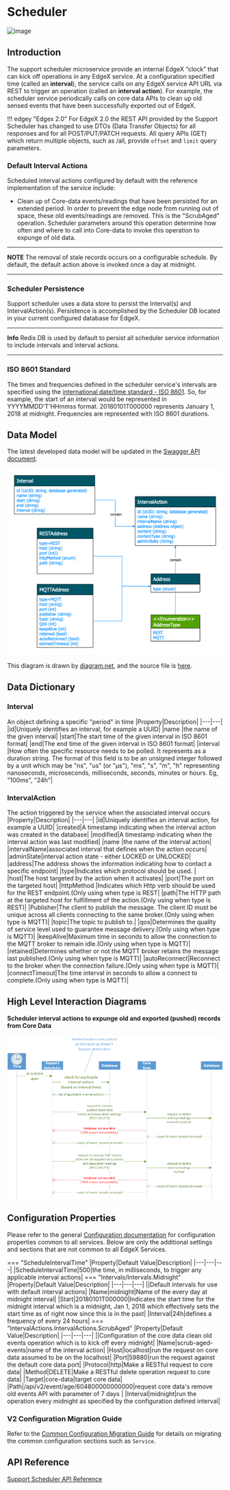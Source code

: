 # Scheduler

![image](EdgeX_SupportingServicesScheduling.png)

## Introduction

The support scheduler microservice provide an internal EdgeX “clock” that can kick off operations in any EdgeX service.  At a configuration specified time (called an **interval**), the service calls on any EdgeX service API URL via REST to trigger an operation (called an **interval action**).  For example, the scheduler service periodically calls on core data APIs to clean up old sensed events that have been successfully exported out of EdgeX.

!!! edgey "Edgex 2.0"
    For EdgeX 2.0 the REST API provided by the Support Scheduler has changed to use DTOs (Data Transfer Objects) for all responses and for all POST/PUT/PATCH requests. All query APIs (GET) which return multiple objects, such as /all, provide `offset` and `limit` query parameters. 

### Default Interval Actions

Scheduled interval actions configured by default with the reference implementation of the service include:

- Clean up of Core-data events/readings that have been persisted for an extended period. In order to prevent the edge node from running out of space, these old events/readings are removed. This is the "ScrubAged" operation. Scheduler parameters around this operation determine how often and where to call into Core-data to invoke this operation to expunge of old data.

---
**NOTE**
The removal of stale records occurs on a configurable schedule. By default, the default action above is invoked once a day at midnight.

---

### Scheduler Persistence

Support scheduler uses a data store to persist the Interval(s) and IntervalAction(s). Persistence is accomplished by the Scheduler DB located
in your current configured database for EdgeX.

---
**Info**
    Redis DB is used by default to persist all scheduler service information to include intervals and interval actions.

---
### ISO 8601 Standard

The times and frequencies defined in the scheduler service's intervals are specified using the [international date/time standard - ISO 8601](https://en.wikipedia.org/wiki/ISO_8601).  So, for example, the start of an interval would be represented in YYYYMMDD'T'HHmmss format.  20180101T000000 represents January 1, 2018 at midnight.  Frequencies are represented with ISO 8601 durations. 

## Data Model
The latest developed data model will be updated in the [Swagger API document](https://app.swaggerhub.com/apis-docs/EdgeXFoundry1/support-scheduler/2.0.0).

![image](EdgeX_SupportSchedulerModel.png)

This diagram is drawn by [diagram.net](https://app.diagrams.net/), and the source file is [here]( EdgeX_SupportSchedulerModel.xml).
## Data Dictionary
### Interval
An object defining a specific "period" in time
|Property|Description|
|---|---|
|id|Uniquely identifies an interval, for example a UUID|
|name |the name of the given interval|
|start|The start time of the given interval in ISO 8601 format|
|end|The end time of the given interval in ISO 8601 format|
|interval |How often the specific resource needs to be polled. It represents as a duration string. The format of this field is to be an unsigned integer followed by a unit which may be "ns", "us" (or "µs"), "ms", "s", "m", "h" representing nanoseconds, microseconds, milliseconds, seconds, minutes or hours. Eg, "100ms", "24h"|
### IntervalAction
The action triggered by the service when the associated interval occurs
|Property|Description|
|---|---|
|id|Uniquely identifies an interval action, for example a UUID|
|created|A timestamp indicating when the interval action was created in the database|
|modified|A timestamp indicating when the interval action was last modified|
|name |the name of the interval action|
|intervalName|associated interval that defines when the action occurs|
|adminState|interval action state - either LOCKED or UNLOCKED|
|address|The address shows the information indicating how to contact a specific endpoint|
|type|Indicates which protocol should be used. |
|host|The host targeted by the action when it activates|
|port|The port on the targeted host|
|httpMethod |Indicates which Http verb should be used for the REST endpoint.(Only using when type is REST|
|path|The HTTP path at the targeted host for fulfillment of the action.(Only using when type is REST)|
|Publisher|The client to publish the message. The client ID must be unique across all clients connecting to the same broker.(Only using when type is MQTT)|
|topic|The topic to publish to.|
|qos|Determines the quality of service level used to guarantee message delivery.(Only using when type is MQTT)|
|keepAlive|Maximum time in seconds to allow the connection to the MQTT broker to remain idle.(Only using when type is MQTT)|
|retained|Determines whether or not the MQTT broker retains the message last published.(Only using when type is MQTT)|
|autoReconnect|Reconnect to the broker when the connection failure.(Only using when type is MQTT)|
|connectTimeout|The time interval in seconds to allow a connect to complete.(Only using when type is MQTT)|

## High Level Interaction Diagrams

**Scheduler interval actions to expunge old and exported (pushed) records from Core Data**

![image](EdgeX_CoreDataCleanUp.png)

## Configuration Properties

Please refer to the general [Configuration documentation](../../configuration/CommonConfiguration.md) for configuration properties common to all services. Below are only the additional settings and sections that are not common to all EdgeX Services.

=== "ScheduleIntervalTime"
    |Property|Default Value|Description|
    |---|---|---|
    |ScheduleIntervalTime|500|the time, in milliseconds, to trigger any applicable interval actions|
=== "Intervals/Intervals.Midnight"
    |Property|Default Value|Description|
    |---|---|---|
    ||Default intervals for use with default interval actions|
    |Name|midnight|Name of the every day at midnight interval|
    |Start|20180101T000000|Indicates the start time for the midnight interval which is a midnight, Jan 1, 2018 which effectively sets the start time as of right now since this is in the past|
    |Interval|24h|defines a frequency of every 24 hours|
=== "IntervalActions.IntervalActions.ScrubAged"
    |Property|Default Value|Description|
    |---|---|---|
    ||Configuration of the core data clean old events operation which is to kick off every midnight|
    |Name|scrub-aged-events|name of the interval action|
    |Host|localhost|run the request on core data assumed to be on the localhost|
    |Port|59880|run the request against the default core data port|
    |Protocol|http|Make a RESTful request to core data|
    |Method|DELETE|Make a RESTful delete operation request to core data|
    |Target|core-data|target core data|
    |Path|/api/v2/event/age/604800000000000|request core data's remove old events API with parameter of 7 days |
    |Interval|midnight|run the operation every midnight as specified by the configuration defined interval|



### V2 Configuration Migration Guide

Refer to the [Common Configuration Migration Guide](../../../configuration/V2MigrationCommonConfig) for details on migrating the common configuration sections such as `Service`.

## API Reference

[Support Scheduler API Reference](../../../api/support/Ch-APISupportScheduler.md )
